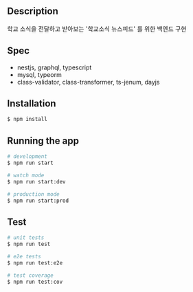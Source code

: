 ## Description

학교 소식을 전달하고 받아보는 '학교소식 뉴스피드' 를 위한 백엔드 구현

## Spec

- nestjs, graphql, typescript
- mysql, typeorm
- class-validator, class-transformer, ts-jenum, dayjs

## Installation

```bash
$ npm install
```

## Running the app

```bash
# development
$ npm run start

# watch mode
$ npm run start:dev

# production mode
$ npm run start:prod
```

## Test

```bash
# unit tests
$ npm run test

# e2e tests
$ npm run test:e2e

# test coverage
$ npm run test:cov
```